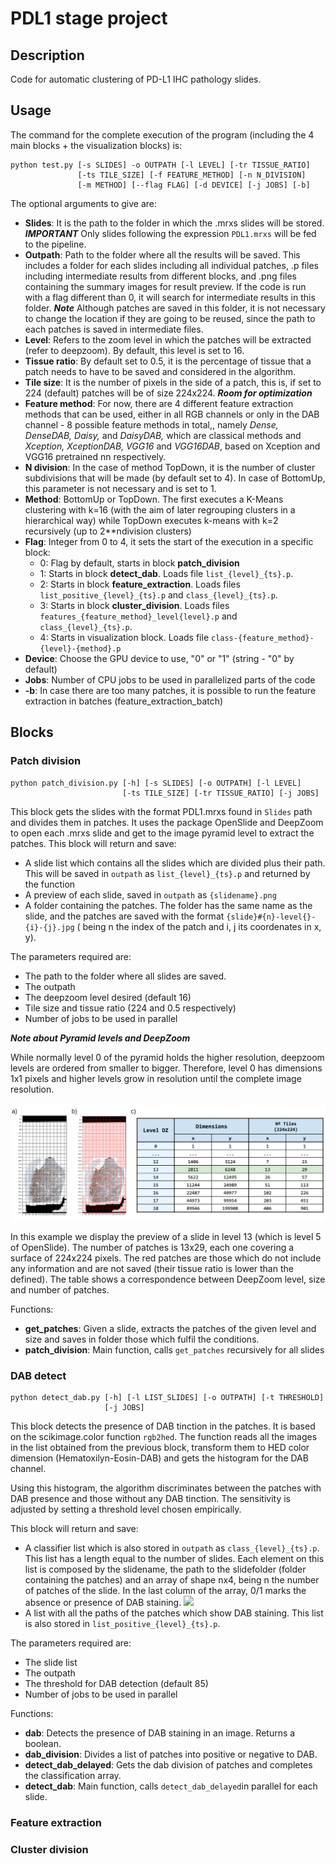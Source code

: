 # PDL1 stage project

## Description

Code for automatic clustering of PD-L1 IHC pathology slides.

## Usage

The command for the complete execution of the program (including the 4 main
blocks + the visualization blocks) is:

``` shell
python test.py [-s SLIDES] -o OUTPATH [-l LEVEL] [-tr TISSUE_RATIO]
               [-ts TILE_SIZE] [-f FEATURE_METHOD] [-n N_DIVISION]
               [-m METHOD] [--flag FLAG] [-d DEVICE] [-j JOBS] [-b]
```
The optional arguments to give are:

- **Slides**: It is the path to the folder in which the .mrxs slides will be stored.
***IMPORTANT*** Only slides following the expression `PDL1.mrxs` will be fed to
the pipeline.
- **Outpath**: Path to the folder where all the results will be saved. This
includes a folder for each slides including all individual patches, .p files
including intermediate results from different blocks, and .png files containing
the summary images for result preview. If the code is run with a flag different
than 0, it will search for intermediate results in this folder. ***Note***
Although patches are saved in this folder, it is not necessary to change the
location if they are going to be reused, since the path to each patches is saved
in intermediate files.
- **Level**: Refers to the zoom level in which the patches will be extracted
(refer to deepzoom). By default, this level is set to 16.
- **Tissue ratio**: By default set to 0.5, it is the percentage of tissue that
a patch needs to have to be saved and considered in the algorithm.
- **Tile size**: It is the number of pixels in the side of a patch, this is, if
set to 224 (default) patches will be of size 224x224. ***Room for optimization***
- **Feature method**: For now, there are 4 different feature extraction methods
that can be used, either in all RGB channels or only in the DAB channel - 8
possible feature methods in total,, namely *Dense, DenseDAB, Daisy,* and
*DaisyDAB,* which are classical methods and *Xception, XceptionDAB, VGG16* and
*VGG16DAB*, based on Xception and VGG16 pretrained nn respectively.
- **N division**: In the case of method TopDown, it is the number of cluster
subdivisions that will be made (by default set to 4). In case of BottomUp, this
parameter is not necessary and is set to 1.
- **Method**: BottomUp or TopDown. The first executes a K-Means clustering
with k=16 (with the aim of later regrouping clusters in a hierarchical way) while
TopDown executes k-means with k=2 recursively (up to 2**ndivision clusters)
- **Flag**: Integer from 0 to 4, it sets the start of the execution in a
specific block:
  - 0: Flag by default, starts in block **patch_division**
  - 1: Starts in block **detect_dab**. Loads file `list_{level}_{ts}.p`.
  - 2: Starts in block **feature_extraction**. Loads files `list_positive_{level}_{ts}.p`
  and `class_{level}_{ts}.p`.
  - 3: Starts in block **cluster_division**. Loads files `features_{feature_method}_level{level}.p`
  and `class_{level}_{ts}.p`.
  - 4: Starts in visualization block. Loads file `class-{feature_method}-{level}-{method}.p`  
- **Device**: Choose the GPU device to use, "0" or "1" (string - "0" by default)
- **Jobs**: Number of CPU jobs to be used in parallelized parts of the code
- **-b**: In case there are too many patches, it is possible to run the
feature extraction in batches (feature_extraction_batch)

## Blocks

### Patch division

``` shell
python patch_division.py [-h] [-s SLIDES] [-o OUTPATH] [-l LEVEL]
                         [-ts TILE_SIZE] [-tr TISSUE_RATIO] [-j JOBS]
```

This block gets the slides with the format PDL1.mrxs found in `Slides` path and
divides them in patches. It uses the package OpenSlide and DeepZoom to open each
.mrxs slide and get to the image pyramid level to extract the patches. This
block will return and save:
- A slide list which contains all the slides which are divided plus their path.
This will be saved in `outpath` as `list_{level}_{ts}.p` and returned by the
function
- A preview of each slide, saved in `outpath` as `{slidename}.png`
- A folder containing the patches. The folder has the same name as the slide,
and the patches are saved with the format `{slide}#{n}-level{}-{i}-{j}.jpg` (
being n the index of the patch and i, j its coordenates in x, y).

The parameters required are:
- The path to the folder where all slides are saved.
- The outpath
- The deepzoom level desired (default 16)
- Tile size and tissue ratio (224 and 0.5 respectively)
- Number of jobs to be used in parallel

***Note about Pyramid levels and DeepZoom***

While normally level 0 of the pyramid holds the higher resolution, deepzoom levels
are ordered from smaller to bigger. Therefore, level 0 has dimensions 1x1 pixels
and higher levels grow in resolution until the complete image resolution.

![](https://github.com/pilarOrtega/pdl1/blob/master/images/patch_division.png)

In this example we display the preview of a slide in level 13 (which is level 5
of OpenSlide). The number of patches is 13x29, each one covering a surface of
224x224 pixels. The red patches are those which do not include any information
and are not saved (their tissue ratio is lower than the defined). The table
shows a correspondence between DeepZoom level, size and number of patches.

Functions:
- **get_patches**: Given a slide, extracts the patches of the given level and
size and saves in folder those which fulfil the conditions.
- **patch_division**: Main function, calls `get_patches` recursively for all
slides


### DAB detect

``` shell
python detect_dab.py [-h] [-l LIST_SLIDES] [-o OUTPATH] [-t THRESHOLD]
                     [-j JOBS]
```

This block detects the presence of DAB tinction in the patches. It is based on
the scikimage.color function `rgb2hed`. The function reads all the images in
the list obtained from the previous block, transform them to HED color dimension
(Hematoxilyn-Eosin-DAB) and gets the histogram for the DAB channel.

Using this histogram, the algorithm discriminates between the patches with DAB
presence and those without any DAB tinction. The sensitivity is adjusted by
setting a threshold level chosen empirically.

This block will return and save:
- A classifier list which is also stored in `outpath` as `class_{level}_{ts}.p`.
This list has a length equal to the number of slides. Each element on this list
is composed by the slidename, the path to the slidefolder (folder containing the
patches) and an array of shape nx4, being n the number of patches of the slide.
In the last column of the array, 0/1 marks the absence or presence of DAB
staining.
![](https://github.com/pilarOrtega/pdl1/blob/master/images/class{level}_{ts}.png)
- A list with all the paths of the patches which show DAB staining. This list is
also stored in `list_positive_{level}_{ts}.p`.

The parameters required are:
- The slide list
- The outpath
- The threshold for DAB detection (default 85)
- Number of jobs to be used in parallel

Functions:
- **dab**: Detects the presence of DAB staining in an image. Returns a boolean.
- **dab_division**: Divides a list of patches into positive or negative to DAB.
- **detect_dab_delayed**: Gets the dab division of patches and completes the
classification array.
- **detect_dab**: Main function, calls `detect_dab_delayed`in parallel for each
slide.

### Feature extraction

### Cluster division

###
